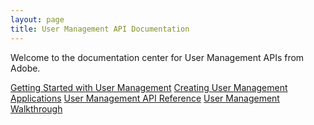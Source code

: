 ```yaml
---
layout: page
title: User Management API Documentation
---
```


Welcome to the documentation center for User Management APIs from Adobe.

[Getting Started with User Management](getstarted.md)
[Creating User Management Applications](createapps.md)
[User Management API Reference](api/Overview.md)
[User Management Walkthrough](samples/index.md)
